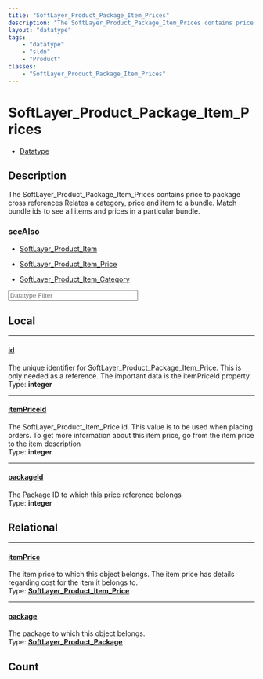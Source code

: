 ```yaml
---
title: "SoftLayer_Product_Package_Item_Prices"
description: "The SoftLayer_Product_Package_Item_Prices contains price to package cross references Relates a category, price and item... "
layout: "datatype"
tags:
    - "datatype"
    - "sldn"
    - "Product"
classes:
    - "SoftLayer_Product_Package_Item_Prices"
---
```


# SoftLayer_Product_Package_Item_Prices
<div id='service-datatype'>
    <ul id='sldn-reference-tabs'>
        <li id='datatype'> <a href='/reference/datatypes/SoftLayer_Product_Package_Item_Prices' >Datatype</a></li>
    </ul>
</div>

## Description 
The SoftLayer_Product_Package_Item_Prices contains price to package cross references Relates a category, price and item to a bundle.  Match bundle ids to see all items and prices in a particular bundle. 



### seeAlso

* [SoftLayer_Product_Item](/reference/datatypes/SoftLayer_Product_Item )


* [SoftLayer_Product_Item_Price](/reference/services/SoftLayer_Product_Item_Price )


* [SoftLayer_Product_Item_Category](/reference/services/SoftLayer_Product_Item_Category )




<!-- Filer BEGIN -->
<div class="view-filters">
        <div class="clearfix">
            <div class="search-input-box">
                <input placeholder="Datatype Filter" onkeyup="titleSearch(inputId='prop-input', divId='properties', elementClass='prop-row')" 
                    type="text" id="prop-input" value="" size="30" maxlength="128" class="form-text">
            </div>
        </div>
</div>
<!-- Filer END -->

<div id="properties" class="content">
<div id="localProperties" class="prop-content" >

## Local
<div class="prop-row">

-----
[id]: #id
#### [id]
The unique identifier for SoftLayer_Product_Package_Item_Price. This is only needed as a reference. The important data is the itemPriceId property.   
<span class="type-label">Type: </span>**integer**


</div>
<div class="prop-row">

-----
[itemPriceId]: #itempriceid
#### [itemPriceId]
The SoftLayer_Product_Item_Price id. This value is to be used when placing orders. To get more information about this item price, go from the item price to the item description   
<span class="type-label">Type: </span>**integer**


</div>
<div class="prop-row">

-----
[packageId]: #packageid
#### [packageId]
The Package ID to which this price reference belongs  
<span class="type-label">Type: </span>**integer**


</div>
</div>
<!-- LOCAL PROPERTY END -->

<div id="relationalProperties"  class="prop-content" >

## Relational
<div class="prop-row">

-----
[itemPrice]: #itemprice
#### [itemPrice]
The item price to which this object belongs. The item price has details regarding cost for the item it belongs to.  
<span class="type-label">Type: </span>**<a href='/reference/datatypes/SoftLayer_Product_Item_Price'>SoftLayer_Product_Item_Price </a>**


</div>
<div class="prop-row">

-----
[package]: #package
#### [package]
The package to which this object belongs.  
<span class="type-label">Type: </span>**<a href='/reference/datatypes/SoftLayer_Product_Package'>SoftLayer_Product_Package </a>**


</div>

## Count
</div>


